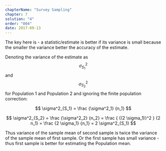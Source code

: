 ```yaml
---
chapterName: "Survey Sampling"
chapter: 7
solution: "4"
order: "004"
date: 2017-09-13
---
```


The key here is - a statistic/estimate is better if its variance is small because the smaller the variance better the accuracy of the estimate.

Denoting the variance of the estimate as $$ \sigma^2_{S_1} $$ and $$ \sigma^2_{S_2} $$ for Population 1 and Population 2 and ignoring the finite population correction:

$$ \sigma^2_{S_1} = \frac {\sigma^2_1} {n_1} $$      

$$ \sigma^2_{S_2} = \frac {\sigma^2_2} {n_2} = \frac { {(2 \sigma_1)}^2 } {2 n_1} = \frac {2 \sigma_1} {n_1} = 2 \sigma^2_{S_1} $$     

Thus variance of the sample mean of second sample is twice the variance of the sample mean of first sample. Or the first sample has small variance - thus first sample is better for estimating the Population mean.  
    
    

